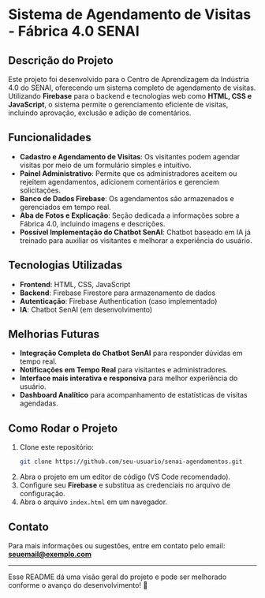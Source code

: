 # Sistema de Agendamento de Visitas - Fábrica 4.0 SENAI

## Descrição do Projeto
Este projeto foi desenvolvido para o Centro de Aprendizagem da Indústria 4.0 do SENAI, oferecendo um sistema completo de agendamento de visitas. Utilizando **Firebase** para o backend e tecnologias web como **HTML, CSS e JavaScript**, o sistema permite o gerenciamento eficiente de visitas, incluindo aprovação, exclusão e adição de comentários.

## Funcionalidades
- **Cadastro e Agendamento de Visitas**: Os visitantes podem agendar visitas por meio de um formulário simples e intuitivo.
- **Painel Administrativo**: Permite que os administradores aceitem ou rejeitem agendamentos, adicionem comentários e gerenciem solicitações.
- **Banco de Dados Firebase**: Os agendamentos são armazenados e gerenciados em tempo real.
- **Aba de Fotos e Explicação**: Seção dedicada a informações sobre a Fábrica 4.0, incluindo imagens e descrições.
- **Possível Implementação do Chatbot SenAI**: Chatbot baseado em IA já treinado para auxiliar os visitantes e melhorar a experiência do usuário.

## Tecnologias Utilizadas
- **Frontend**: HTML, CSS, JavaScript
- **Backend**: Firebase Firestore para armazenamento de dados
- **Autenticação**: Firebase Authentication (caso implementado)
- **IA**: Chatbot SenAI (em desenvolvimento)

## Melhorias Futuras
- **Integração Completa do Chatbot SenAI** para responder dúvidas em tempo real.
- **Notificações em Tempo Real** para visitantes e administradores.
- **Interface mais interativa e responsiva** para melhor experiência do usuário.
- **Dashboard Analítico** para acompanhamento de estatísticas de visitas agendadas.

## Como Rodar o Projeto
1. Clone este repositório:
   ```bash
   git clone https://github.com/seu-usuario/senai-agendamentos.git
   ```
2. Abra o projeto em um editor de código (VS Code recomendado).
3. Configure seu **Firebase** e substitua as credenciais no arquivo de configuração.
4. Abra o arquivo `index.html` em um navegador.

## Contato
Para mais informações ou sugestões, entre em contato pelo email: **seuemail@exemplo.com**

---
Esse README dá uma visão geral do projeto e pode ser melhorado conforme o avanço do desenvolvimento! 🚀

